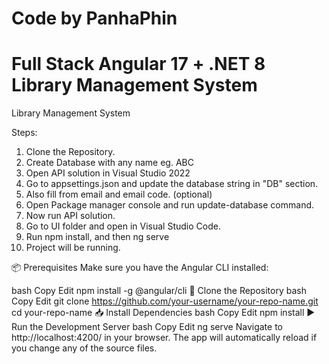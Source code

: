 # Code by PanhaPhin
# Full Stack Angular 17 + .NET 8 Library Management System
 Library Management System


 Steps:
1. Clone the Repository.
2. Create Database with any name eg. ABC
2. Open API solution in Visual Studio 2022
3. Go to appsettings.json and update the database string in "DB" section.
4. Also fill from email and email code. (optional)
5. Open Package manager console and run update-database command.
6. Now run API solution.
7. Go to UI folder and open in Visual Studio Code.
8. Run npm install, and then ng serve
9. Project will be running.





📦 Prerequisites
Make sure you have the Angular CLI installed:

bash
Copy
Edit
npm install -g @angular/cli
📁 Clone the Repository
bash
Copy
Edit
git clone https://github.com/your-username/your-repo-name.git
cd your-repo-name
📥 Install Dependencies
bash
Copy
Edit
npm install
▶️ Run the Development Server
bash
Copy
Edit
ng serve
Navigate to http://localhost:4200/ in your browser. The app will automatically reload if you change any of the source files.
